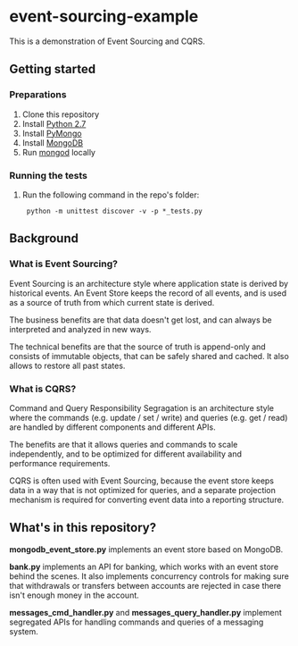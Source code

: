# event-sourcing-example
This is a demonstration of Event Sourcing and CQRS.

## Getting started

### Preparations
1. Clone this repository
1. Install [Python 2.7](https://www.python.org/download/releases/2.7/)
1. Install [PyMongo](https://api.mongodb.com/python/current/installation.html)
1. Install [MongoDB](https://www.mongodb.com/download-center#community)
1. Run [mongod](https://docs.mongodb.com/manual/reference/program/mongod/) locally

### Running the tests
1. Run the following command in the repo's folder:

        python -m unittest discover -v -p *_tests.py

## Background

### What is Event Sourcing?
Event Sourcing is an architecture style where application state is derived by historical events. An Event Store keeps the record of all events, and is used as a source of truth from which current state is derived.

The business benefits are that data doesn't get lost, and can always be interpreted and analyzed in new ways.

The technical benefits are that the source of truth is append-only and consists of immutable objects, that can be safely shared and cached. It also allows to restore all past states. 

### What is CQRS?
Command and Query Responsibility Segragation is an architecture style where the commands (e.g. update / set / write) and queries (e.g. get / read) are handled by different components and different APIs.

The benefits are that it allows queries and commands to scale independently, and to be optimized for different availability and performance requirements.

CQRS is often used with Event Sourcing, because the event store keeps data in a way that is not optimized for queries, and a separate projection mechanism is required for converting event data into a reporting structure.

## What's in this repository?

**mongodb_event_store.py** implements an event store based on MongoDB.

**bank.py** implements an API for banking, which works with an event store behind the scenes. It also implements concurrency controls for making sure that withdrawals or transfers between accounts are rejected in case there isn't enough money in the account.

**messages_cmd_handler.py** and **messages_query_handler.py** implement segregated APIs for handling commands and queries of a messaging system.
